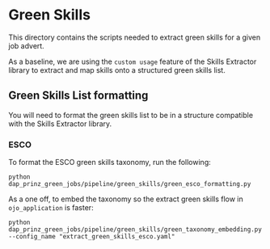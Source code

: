 # Green Skills

This directory contains the scripts needed to extract green skills for a given job advert.

As a baseline, we are using the `custom usage` feature of the Skills Extractor library to extract and map skills onto a structured green skills list.

## Green Skills List formatting

You will need to format the green skills list to be in a structure compatible with the Skills Extractor library.

### ESCO

To format the ESCO green skills taxonomy, run the following:

`python dap_prinz_green_jobs/pipeline/green_skills/green_esco_formatting.py`

As a one off, to embed the taxonomy so the extract green skills flow in `ojo_application` is faster:

`python dap_prinz_green_jobs/pipeline/green_skills/green_taxonomy_embedding.py --config_name "extract_green_skills_esco.yaml"`
